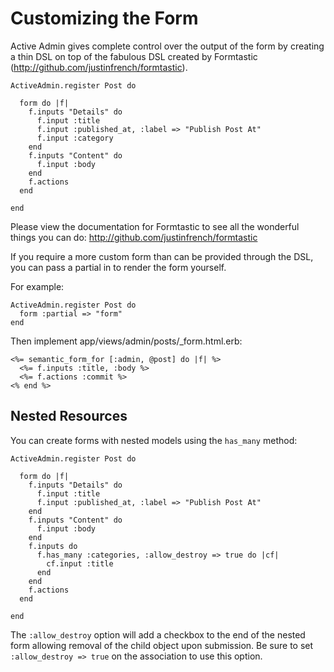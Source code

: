 # Customizing the Form

Active Admin gives complete control over the output of the form by creating a thin DSL on top of
the fabulous DSL created by Formtastic (http://github.com/justinfrench/formtastic).

    ActiveAdmin.register Post do

      form do |f|
        f.inputs "Details" do
          f.input :title
          f.input :published_at, :label => "Publish Post At"
          f.input :category
        end
        f.inputs "Content" do
          f.input :body
        end
        f.actions
      end

    end

Please view the documentation for Formtastic to see all the wonderful things you can do:
http://github.com/justinfrench/formtastic

If you require a more custom form than can be provided through the DSL, you can pass
a partial in to render the form yourself.

For example:

    ActiveAdmin.register Post do
      form :partial => "form"
    end

Then implement app/views/admin/posts/_form.html.erb:

    <%= semantic_form_for [:admin, @post] do |f| %>
      <%= f.inputs :title, :body %>
      <%= f.actions :commit %>
    <% end %>

## Nested Resources

You can create forms with nested models using the `has_many` method:

    ActiveAdmin.register Post do

      form do |f|
        f.inputs "Details" do
          f.input :title
          f.input :published_at, :label => "Publish Post At"
        end
        f.inputs "Content" do
          f.input :body
        end
        f.inputs do
          f.has_many :categories, :allow_destroy => true do |cf|
            cf.input :title
          end
        end
        f.actions
      end

    end

The `:allow_destroy` option will add a checkbox to the end of the nested form allowing
removal of the child object upon submission. Be sure to set `:allow_destroy => true`
on the association to use this option.

